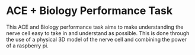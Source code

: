 # ACE + Biology Performance Task

This ACE and Biology performance task aims to make understanding the nerve cell easy to take in and understand as possible. This is done through the use of a physical 3D model of the nerve cell and combining the power of a raspberry pi.

 
